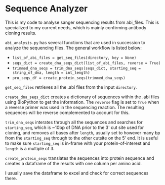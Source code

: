 # Sequence Analyzer

This is my code to analyse sanger sequencing results from abi_files. This is specialized to my current needs, which is mainly confirming antibody cloning results.

`abi_analysis.py` has several functions that are used in succession to analyze the sequencing files. The general workflow is listed below:
* `list_of_abi_files = get_seq_files(directory, key = None)`
* `seqs_dict = create_dna_seqs_dict(list_of_abi_files, reverse = True)`
* `trimmed_dna_seqs = trim_dna_seqs(seqs_dict, starting_seq = string_of_dna, length = int_length)`
* `pro_seqs_df = create_protein_seqs(trimmed_dna_seqs)`

`get_seq_files` retrieves all the .abi files from the input `directory`.

`create_dna_seqs_dict` creates a dictionary of sequences within the .abi files using BioPython to get the information. The `reverse` flag is set to `True` when a reverse primer was used in the sequencing reaction. The resulting sequences will be reverse complemented to account for this.

`trim_dna_seqs` interates through all the sequences and searches for `starting_seq`, which is ~10bp of DNA prior to the 3' cut site used for cloning, and removes all bases after `length`, usually set to however many bp from the `starting_seq` through to the other cutsite on the 5' end. It is useful to make sure `starting_seq` is in-frame with your protein-of-interest and `length` is a multiple of 3.

`create_protein_seqs` translates the sequences into protein sequence and creates a dataframe of the results with one column per amino acid. 

I usually save the dataframe to excel and check for correct sequences there.
